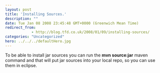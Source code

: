 ```yaml
---
layout: post
title: 'Installing Sources.'
description: ""
date: Tue Jan 08 2008 23:45:48 GMT+0000 (Greenwich Mean Time)
redirect_from: 
            - http://blog.tfd.co.uk/2008/01/09/installing-sources/
categories: "Uncategorized"
hero: ../../../defaultHero.jpg
---
```

To be able to install jar sources you can run the **mvn source:jar** maven command and that will put jar sources into your local repo, so you can use them in eclipse.
